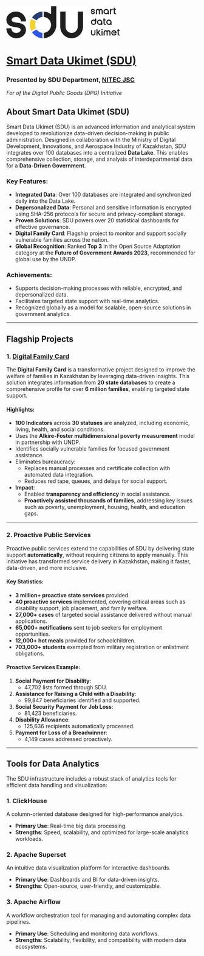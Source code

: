 <img src="assets/sdu-logo-dark.png" alt="Smart Data Ukimet" width="300">

# [Smart Data Ukimet (SDU)](https://www.nitec.kz/en/proekty/smart-data-ukimet)

### Presented by SDU Department, [NITEC JSC](https://www.nitec.kz)  
*For of the Digital Public Goods (DPG) Initiative*

## About Smart Data Ukimet (SDU)

Smart Data Ukimet (SDU) is an advanced information and analytical system developed to revolutionize data-driven decision-making in public administration. Designed in collaboration with the Ministry of Digital Development, Innovations, and Aerospace Industry of Kazakhstan, SDU integrates over 100 databases into a centralized **Data Lake**. This enables comprehensive collection, storage, and analysis of interdepartmental data for a **Data-Driven Government**.

### Key Features:
- **Integrated Data**: Over 100 databases are integrated and synchronized daily into the Data Lake.
- **Depersonalized Data**: Personal and sensitive information is encrypted using SHA-256 protocols for secure and privacy-compliant storage.
- **Proven Solutions**: SDU powers over 20 statistical dashboards for effective governance.
- **Digital Family Card**: Flagship project to monitor and support socially vulnerable families across the nation.
- **Global Recognition**: Ranked **Top 3** in the Open Source Adaptation category at the **Future of Government Awards 2023**, recommended for global use by the UNDP.

### Achievements:
- Supports decision-making processes with reliable, encrypted, and depersonalized data.
- Facilitates targeted state support with real-time analytics.
- Recognized globally as a model for scalable, open-source solutions in government analytics.

---

## Flagship Projects

### 1. **[Digital Family Card](https://sdu.gov.kz)**

The **Digital Family Card** is a transformative project designed to improve the welfare of families in Kazakhstan by leveraging data-driven insights. This solution integrates information from **20 state databases** to create a comprehensive profile for over **6 million families**, enabling targeted state support.

#### Highlights:
- **100 Indicators** across **30 statuses** are analyzed, including economic, living, health, and social conditions.
- Uses the **Alkire-Foster multidimensional poverty measurement** model in partnership with UNDP.
- Identifies socially vulnerable families for focused government assistance.
- Eliminates bureaucracy:
  - Replaces manual processes and certificate collection with automated data integration.
  - Reduces red tape, queues, and delays for social support.
- **Impact**:
  - Enabled **transparency and efficiency** in social assistance.
  - **Proactively assisted thousands of families**, addressing key issues such as poverty, unemployment, housing, health, and education gaps.

---

### 2. **Proactive Public Services**

Proactive public services extend the capabilities of SDU by delivering state support **automatically**, without requiring citizens to apply manually. This initiative has transformed service delivery in Kazakhstan, making it faster, data-driven, and more inclusive.

#### Key Statistics:
- **3 million+ proactive state services** provided.
- **40 proactive services** implemented, covering critical areas such as disability support, job placement, and family welfare.
- **27,000+ cases** of targeted social assistance delivered without manual applications.
- **65,000+ notifications** sent to job seekers for employment opportunities.
- **12,000+ hot meals** provided for schoolchildren.
- **703,000+ students** exempted from military registration or enlistment obligations.

#### Proactive Services Example:
1. **Social Payment for Disability**:
   - 47,702 lists formed through SDU.
2. **Assistance for Raising a Child with a Disability**:
   - 99,847 beneficiaries identified and supported.
3. **Social Security Payment for Job Loss**:
   - 81,423 beneficiaries.
4. **Disability Allowance**:
   - 125,636 recipients automatically processed.
5. **Payment for Loss of a Breadwinner**:
   - 4,149 cases addressed proactively.

---

## Tools for Data Analytics

The SDU infrastructure includes a robust stack of analytics tools for efficient data handling and visualization:

### 1. **ClickHouse**
A column-oriented database designed for high-performance analytics.
- **Primary Use**: Real-time big data processing.
- **Strengths**: Speed, scalability, and optimized for large-scale analytics workloads.

### 2. **Apache Superset**
An intuitive data visualization platform for interactive dashboards.
- **Primary Use**: Dashboards and BI for data-driven insights.
- **Strengths**: Open-source, user-friendly, and customizable.

### 3. **Apache Airflow**
A workflow orchestration tool for managing and automating complex data pipelines.
- **Primary Use**: Scheduling and monitoring data workflows.
- **Strengths**: Scalability, flexibility, and compatibility with modern data ecosystems.